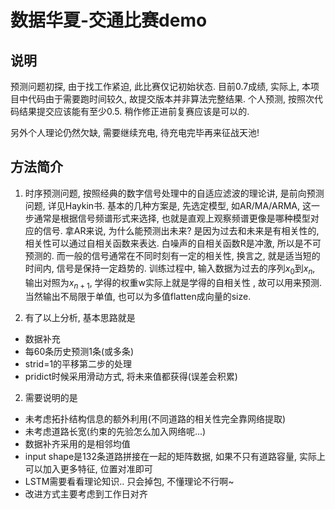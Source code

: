# 数据华夏-交通比赛demo



## 说明

预测问题初探, 由于找工作紧迫, 此比赛仅记初始状态. 目前0.7成绩, 实际上, 本项目中代码由于需要跑时间较久, 故提交版本并非算法完整结果. 个人预测, 按照次代码结果提交应该能有至少0.5. 稍作修正进前复赛应该是可以的.

另外个人理论仍然欠缺, 需要继续充电, 待充电完毕再来征战天池!

## 方法简介

1. 时序预测问题, 按照经典的数字信号处理中的自适应滤波的理论讲, 是前向预测问题, 详见Haykin书. 基本的几种方案是, 先选定模型, 如AR/MA/ARMA, 这一步通常是根据信号频谱形式来选择, 也就是直观上观察频谱更像是哪种模型对应的信号. 拿AR来说, 为什么能预测出未来? 是因为过去和未来是有相关性的, 相关性可以通过自相关函数来表达. 白噪声的自相关函数R是冲激, 所以是不可预测的. 而一般的信号通常在不同时刻有一定的相关性, 换言之, 就是适当短的时间内, 信号是保持一定趋势的. 
训练过程中, 输入数据为过去的序列$x_0$到$x_n$, 输出对照为$x_{n+1}$, 学得的权重w实际上就是学得的自相关性 , 故可以用来预测.
当然输出不局限于单值, 也可以为多值flatten成向量的size.

3. 有了以上分析, 基本思路就是
- 数据补充
- 每60条历史预测1条(或多条)
- strid=1的平移第二步的处理
- pridict时候采用滑动方式, 将未来值都获得(误差会积累)

2. 需要说明的是
- 未考虑拓扑结构信息的额外利用(不同道路的相关性完全靠网络提取)
- 未考虑道路长宽(约束的先验怎么加入网络呢...)
- 数据补齐采用的是相邻均值
- input shape是132条道路拼接在一起的矩阵数据, 如果不只有道路容量, 实际上可以加入更多特征, 位置对准即可
- LSTM需要看看理论知识.. 只会掉包, 不懂理论不行啊~
- 改进方式主要考虑到工作日对齐

